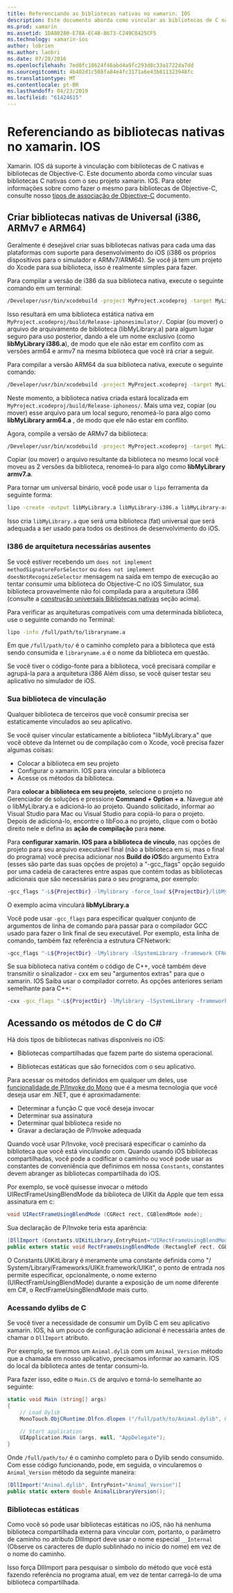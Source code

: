 ```yaml
---
title: Referenciando as bibliotecas nativas no xamarin. IOS
description: Este documento aborda como vincular as bibliotecas de C nativas em um aplicativo xamarin. IOS. Ele descreve como criar bibliotecas nativas universais e acessar os métodos de C do C#.
ms.prod: xamarin
ms.assetid: 1DA80280-E78A-EC4B-8673-C249C8425CF5
ms.technology: xamarin-ios
author: lobrien
ms.author: laobri
ms.date: 07/28/2016
ms.openlocfilehash: 7ed8fc18624f46abd4a9fc293d8c33a1722da7dd
ms.sourcegitcommit: 4b402d1c508fa84e4fc3171a6e43b811323948fc
ms.translationtype: MT
ms.contentlocale: pt-BR
ms.lasthandoff: 04/23/2019
ms.locfileid: "61424615"
---
```

# <a name="referencing-native-libraries-in-xamarinios"></a>Referenciando as bibliotecas nativas no xamarin. IOS

Xamarin. IOS dá suporte à vinculação com bibliotecas de C nativas e bibliotecas de Objective-C. Este documento aborda como vincular suas bibliotecas C nativas com o seu projeto xamarin. IOS. Para obter informações sobre como fazer o mesmo para bibliotecas de Objective-C, consulte nosso [tipos de associação de Objective-C](~/ios/platform/binding-objective-c/index.md) documento.

<a name="building_native" />

## <a name="building-universal-native-libraries-i386-armv7-and-arm64"></a>Criar bibliotecas nativas de Universal (i386, ARMv7 e ARM64)

Geralmente é desejável criar suas bibliotecas nativas para cada uma das plataformas com suporte para desenvolvimento do iOS (i386 os próprios dispositivos para o simulador e ARMv7/ARM64). Se você já tem um projeto do Xcode para sua biblioteca, isso é realmente simples para fazer.

Para compilar a versão de i386 da sua biblioteca nativa, execute o seguinte comando em um terminal:

```bash
/Developer/usr/bin/xcodebuild -project MyProject.xcodeproj -target MyLibrary -sdk iphonesimulator -arch i386 -configuration Release clean build
```

Isso resultará em uma biblioteca estática nativa em `MyProject.xcodeproj/build/Release-iphonesimulator/`. Copiar (ou mover) o arquivo de arquivamento de biblioteca (libMyLibrary.a) para algum lugar seguro para uso posterior, dando a ele um nome exclusivo (como **libMyLibrary i386.a**), de modo que ele não estar em conflito com as versões arm64 e armv7 na mesma biblioteca que você irá criar a seguir.

Para compilar a versão ARM64 da sua biblioteca nativa, execute o seguinte comando:

```bash
/Developer/usr/bin/xcodebuild -project MyProject.xcodeproj -target MyLibrary -sdk iphoneos -arch arm64 -configuration Release clean build
```

Neste momento, a biblioteca nativa criada estará localizada em `MyProject.xcodeproj/build/Release-iphoneos/`. Mais uma vez, copiar (ou mover) esse arquivo para um local seguro, renomeá-lo para algo como **libMyLibrary arm64.a** , de modo que ele não estar em conflito.

Agora, compile a versão de ARMv7 da biblioteca:

```bash
/Developer/usr/bin/xcodebuild -project MyProject.xcodeproj -target MyLibrary -sdk iphoneos -arch armv7 -configuration Release clean build
```

Copiar (ou mover) o arquivo resultante da biblioteca no mesmo local você moveu as 2 versões da biblioteca, renomeá-lo para algo como **libMyLibrary armv7.a**.

Para tornar um universal binário, você pode usar o `lipo` ferramenta da seguinte forma:

```bash
lipo -create -output libMyLibrary.a libMyLibrary-i386.a libMyLibrary-arm64.a libMyLibrary-armv7.a
```

Isso cria `libMyLibrary.a` que será uma biblioteca (fat) universal que será adequada a ser usado para todos os destinos de desenvolvimento do iOS.


### <a name="missing-required-architecture-i386"></a>I386 de arquitetura necessárias ausentes

Se você estiver recebendo um `does not implement methodSignatureForSelector` ou `does not implement doesNotRecognizeSelector` mensagem na saída em tempo de execução ao tentar consumir uma biblioteca do Objective-C no iOS Simulator, sua biblioteca provavelmente não foi compilada para a arquitetura i386 (consulte a [construção universais Bibliotecas nativas](#building_native) seção acima).

Para verificar as arquiteturas compatíveis com uma determinada biblioteca, use o seguinte comando no Terminal:

```bash
lipo -info /full/path/to/libraryname.a
```

Em que `/full/path/to/` é o caminho completo para a biblioteca que está sendo consumida e `libraryname.a` é o nome da biblioteca em questão.

Se você tiver o código-fonte para a biblioteca, você precisará compilar e agrupá-la para a arquitetura i386 Além disso, se você quiser testar seu aplicativo no simulador de iOS.

### <a name="linking-your-library"></a>Sua biblioteca de vinculação

Qualquer biblioteca de terceiros que você consumir precisa ser estaticamente vinculados ao seu aplicativo. 

Se você quiser vincular estaticamente a biblioteca "libMyLibrary.a" que você obteve da Internet ou de compilação com o Xcode, você precisa fazer algumas coisas:

-  Colocar a biblioteca em seu projeto
-  Configurar o xamarin. IOS para vincular a biblioteca
-  Acesse os métodos da biblioteca.


Para **colocar a biblioteca em seu projeto**, selecione o projeto no Gerenciador de soluções e pressione **Command + Option + a**. Navegue até o libMyLibrary.a e adicioná-lo ao projeto. Quando solicitado, informar ao Visual Studio para Mac ou Visual Studio para copiá-lo para o projeto. Depois de adicioná-lo, encontre o libFoo.a no projeto, clique com o botão direito nele e defina as **ação de compilação** para **none**.

Para **configurar xamarin. IOS para a biblioteca de vínculo**, nas opções de projeto para seu arquivo executável final (não a biblioteca em si, mas o final do programa) você precisa adicionar nos **Build do iOS**do argumento Extra (esses são parte das suas opções de projeto) a "-gcc_flags" opção seguido por uma cadeia de caracteres entre aspas que contém todas as bibliotecas adicionais que são necessárias para o seu programa, por exemplo:

```bash
-gcc_flags "-L${ProjectDir} -lMylibrary -force_load ${ProjectDir}/libMyLibrary.a"
```

O exemplo acima vinculará **libMyLibrary.a**

Você pode usar `-gcc_flags` para especificar qualquer conjunto de argumentos de linha de comando para passar para o compilador GCC usado para fazer o link final de seu executável. Por exemplo, esta linha de comando, também faz referência a estrutura CFNetwork:

```bash
-gcc_flags "-L${ProjectDir} -lMylibrary -lSystemLibrary -framework CFNetwork -force_load ${ProjectDir}/libMyLibrary.a"
```

Se sua biblioteca nativa contém o código de C++, você também deve transmitir o sinalizador - cxx em seu "argumentos extras" para que o xamarin. IOS Saiba usar o compilador correto. As opções anteriores seriam semelhante para C++:

```bash
-cxx -gcc_flags "-L${ProjectDir} -lMylibrary -lSystemLibrary -framework CFNetwork -force_load ${ProjectDir}/libMyLibrary.a"
```

<a name="Accessing_C_Methods_from_C#" />

## <a name="accessing-c-methods-from-c35"></a>Acessando os métodos de C do C&#35;

Há dois tipos de bibliotecas nativas disponíveis no iOS:

-  Bibliotecas compartilhadas que fazem parte do sistema operacional.

-  Bibliotecas estáticas que são fornecidos com o seu aplicativo.


Para acessar os métodos definidos em qualquer um deles, use [funcionalidade de P/Invoke do Mono](https://www.mono-project.com/docs/advanced/pinvoke/) que é a mesma tecnologia que você deseja usar em .NET, que é aproximadamente:

-  Determinar a função C que você deseja invocar
-  Determinar sua assinatura
-  Determinar qual biblioteca reside no
-  Gravar a declaração de P/Invoke adequada

Quando você usar P/Invoke, você precisará especificar o caminho da biblioteca que você está vinculando com. Quando usando iOS bibliotecas compartilhadas, você pode a codificar o caminho ou você pode usar as constantes de conveniência que definimos em nossa `Constants`, constantes devem abranger as bibliotecas compartilhada do iOS.

Por exemplo, se você quisesse invocar o método UIRectFrameUsingBlendMode da biblioteca de UIKit da Apple que tem essa assinatura em c:

```csharp
void UIRectFrameUsingBlendMode (CGRect rect, CGBlendMode mode);
```

Sua declaração de P/Invoke teria esta aparência:

```csharp
[DllImport (Constants.UIKitLibrary,EntryPoint="UIRectFrameUsingBlendMode")]
public extern static void RectFrameUsingBlendMode (RectangleF rect, CGBlendMode blendMode);
```

O Constants.UIKitLibrary é meramente uma constante definida como "/ System/Library/Frameworks/UIKit.framework/UIKit", o ponto de entrada nos permite especificar, opcionalmente, o nome externo (UIRectFramUsingBlendMode) durante a exposição de um nome diferente em C#, o RectFrameUsingBlendMode mais curto.

<a name="Accessing_C_Dylibs" />

### <a name="accessing-c-dylibs"></a>Acessando dylibs de C

Se você tiver a necessidade de consumir um Dylib C em seu aplicativo xamarin. IOS, há um pouco de configuração adicional é necessária antes de chamar o `DllImport` atributo.

Por exemplo, se tivermos um `Animal.dylib` com um `Animal_Version` método que a chamada em nosso aplicativo, precisamos informar ao xamarin. IOS do local da biblioteca antes de tentar consumi-lo.

Para fazer isso, edite o `Main.CS` de arquivo e torná-lo semelhante ao seguinte:

```csharp
static void Main (string[] args)
{
    // Load Dylib
    MonoTouch.ObjCRuntime.Dlfcn.dlopen ("/full/path/to/Animal.dylib", 0);

    // Start application
    UIApplication.Main (args, null, "AppDelegate");
}
```

Onde `/full/path/to/` é o caminho completo para o Dylib sendo consumido. Com esse código funcionando, pode, em seguida, o vincularemos o `Animal_Version` método da seguinte maneira:

```csharp
[DllImport("Animal.dylib", EntryPoint="Animal_Version")]
public static extern double AnimalLibraryVersion();
```

<a name="Static_Libraries" />

### <a name="static-libraries"></a>Bibliotecas estáticas

Como você só pode usar bibliotecas estáticas no iOS, não há nenhuma biblioteca compartilhada externa para vincular com, portanto, o parâmetro de caminho no atributo DllImport deve usar o nome especial `__Internal` (Observe os caracteres de duplo sublinhado no início do nome) em vez de o nome do caminho.

Isso força DllImport para pesquisar o símbolo do método que você está fazendo referência no programa atual, em vez de tentar carregá-lo de uma biblioteca compartilhada.


